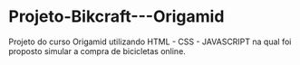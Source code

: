 # Projeto-Bikcraft---Origamid
Projeto do curso Origamid utilizando HTML - CSS - JAVASCRIPT na qual foi proposto simular a compra de bicicletas online.
